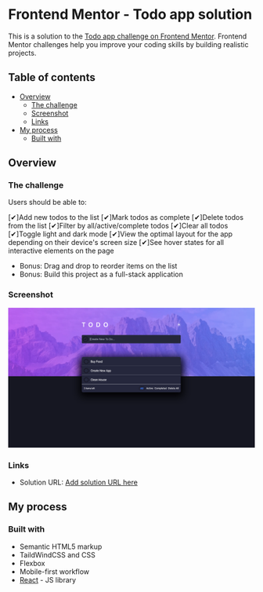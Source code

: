 # Frontend Mentor - Todo app solution

This is a solution to the [Todo app challenge on Frontend Mentor](https://www.frontendmentor.io/challenges/todo-app-Su1_KokOW). Frontend Mentor challenges help you improve your coding skills by building realistic projects. 

## Table of contents

- [Overview](#overview)
  - [The challenge](#the-challenge)
  - [Screenshot](#screenshot)
  - [Links](#links)
- [My process](#my-process)
  - [Built with](#built-with)


## Overview

### The challenge

Users should be able to:

[✔]Add new todos to the list
[✔]Mark todos as complete
[✔]Delete todos from the list
[✔]Filter by all/active/complete todos
[✔]Clear all todos
[✔]Toggle light and dark mode
[✔]View the optimal layout for the app depending on their device's screen size
[✔]See hover states for all interactive elements on the page
* Bonus: Drag and drop to reorder items on the list
* Bonus: Build this project as a full-stack application

### Screenshot

![](./src/assets/images/preview.png)

### Links

- Solution URL: [Add solution URL here](https://spontaneous-sunburst-3c2005.netlify.app/)

## My process

### Built with

- Semantic HTML5 markup
- TaildWindCSS and CSS
- Flexbox
- Mobile-first workflow
- [React](https://reactjs.org/) - JS library
